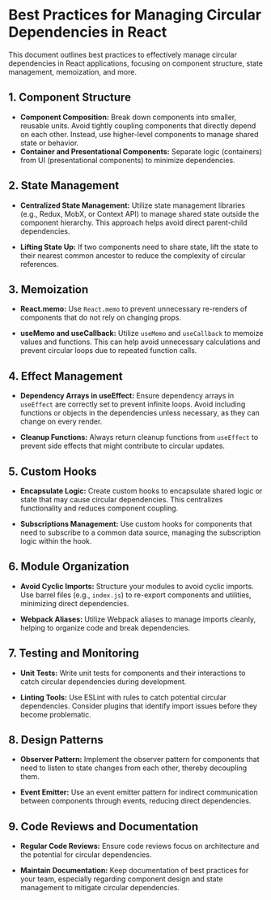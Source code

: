 # Best Practices for Managing Circular Dependencies in React

This document outlines best practices to effectively manage circular dependencies in React applications, focusing on component structure, state management, memoization, and more.

## 1. Component Structure

- **Component Composition:** Break down components into smaller, reusable units. Avoid tightly coupling components that directly depend on each other. Instead, use higher-level components to manage shared state or behavior.
- **Container and Presentational Components:** Separate logic (containers) from UI (presentational components) to minimize dependencies.

## 2. State Management

- **Centralized State Management:** Utilize state management libraries (e.g., Redux, MobX, or Context API) to manage shared state outside the component hierarchy. This approach helps avoid direct parent-child dependencies.

- **Lifting State Up:** If two components need to share state, lift the state to their nearest common ancestor to reduce the complexity of circular references.

## 3. Memoization

- **React.memo:** Use `React.memo` to prevent unnecessary re-renders of components that do not rely on changing props.

- **useMemo and useCallback:** Utilize `useMemo` and `useCallback` to memoize values and functions. This can help avoid unnecessary calculations and prevent circular loops due to repeated function calls.

## 4. Effect Management

- **Dependency Arrays in useEffect:** Ensure dependency arrays in `useEffect` are correctly set to prevent infinite loops. Avoid including functions or objects in the dependencies unless necessary, as they can change on every render.

- **Cleanup Functions:** Always return cleanup functions from `useEffect` to prevent side effects that might contribute to circular updates.

## 5. Custom Hooks

- **Encapsulate Logic:** Create custom hooks to encapsulate shared logic or state that may cause circular dependencies. This centralizes functionality and reduces component coupling.

- **Subscriptions Management:** Use custom hooks for components that need to subscribe to a common data source, managing the subscription logic within the hook.

## 6. Module Organization

- **Avoid Cyclic Imports:** Structure your modules to avoid cyclic imports. Use barrel files (e.g., `index.js`) to re-export components and utilities, minimizing direct dependencies.

- **Webpack Aliases:** Utilize Webpack aliases to manage imports cleanly, helping to organize code and break dependencies.

## 7. Testing and Monitoring

- **Unit Tests:** Write unit tests for components and their interactions to catch circular dependencies during development.

- **Linting Tools:** Use ESLint with rules to catch potential circular dependencies. Consider plugins that identify import issues before they become problematic.

## 8. Design Patterns

- **Observer Pattern:** Implement the observer pattern for components that need to listen to state changes from each other, thereby decoupling them.

- **Event Emitter:** Use an event emitter pattern for indirect communication between components through events, reducing direct dependencies.

## 9. Code Reviews and Documentation

- **Regular Code Reviews:** Ensure code reviews focus on architecture and the potential for circular dependencies.

- **Maintain Documentation:** Keep documentation of best practices for your team, especially regarding component design and state management to mitigate circular dependencies.
